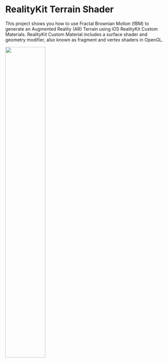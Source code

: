 # RealityKit Terrain Shader
This project shows you how to use Fractal Brownian Motion (fBM) to generate an Augmented Reality (AR) Terrain using iOS RealityKit Custom Materials. RealityKit Custom Material includes a surface shader and geometry modifier, also known as fragment and vertex shaders in OpenGL.

<img src=https://photorealityar.com/ar/realitykitshaders/realitykit_terrain_shader.gif width="50%" height="50%">

